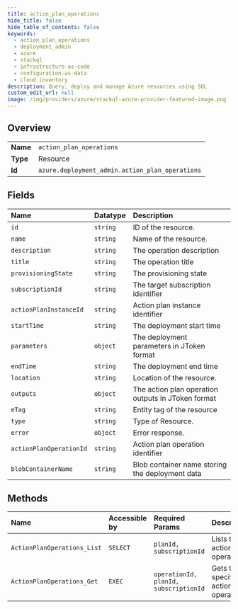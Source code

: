 ```yaml
---
title: action_plan_operations
hide_title: false
hide_table_of_contents: false
keywords:
  - action_plan_operations
  - deployment_admin
  - azure    
  - stackql
  - infrastructure-as-code
  - configuration-as-data
  - cloud inventory
description: Query, deploy and manage Azure resources using SQL
custom_edit_url: null
image: /img/providers/azure/stackql-azure-provider-featured-image.png
---
```

  
    

## Overview
<table><tbody>
<tr><td><b>Name</b></td><td><code>action_plan_operations</code></td></tr>
<tr><td><b>Type</b></td><td>Resource</td></tr>
<tr><td><b>Id</b></td><td><code>azure.deployment_admin.action_plan_operations</code></td></tr>
</tbody></table>

## Fields
| Name | Datatype | Description |
|:-----|:---------|:------------|
| `id` | `string` | ID of the resource. |
| `name` | `string` | Name of the resource. |
| `description` | `string` | The operation description |
| `title` | `string` | The operation title |
| `provisioningState` | `string` | The provisioning state |
| `subscriptionId` | `string` | The target subscription identifier |
| `actionPlanInstanceId` | `string` | Action plan instance identifier |
| `startTime` | `string` | The deployment start time |
| `parameters` | `object` | The deployment parameters in JToken format |
| `endTime` | `string` | The deployment end time |
| `location` | `string` | Location of the resource. |
| `outputs` | `object` | The action plan operation outputs in JToken format |
| `eTag` | `string` | Entity tag of the resource |
| `type` | `string` | Type of Resource. |
| `error` | `object` | Error response. |
| `actionPlanOperationId` | `string` | Action plan operation identifier |
| `blobContainerName` | `string` | Blob container name storing the deployment data |
## Methods
| Name | Accessible by | Required Params | Description |
|:-----|:--------------|:----------------|:------------|
| `ActionPlanOperations_List` | `SELECT` | `planId, subscriptionId` | Lists the action plan operations |
| `ActionPlanOperations_Get` | `EXEC` | `operationId, planId, subscriptionId` | Gets the specified action plan operation |
